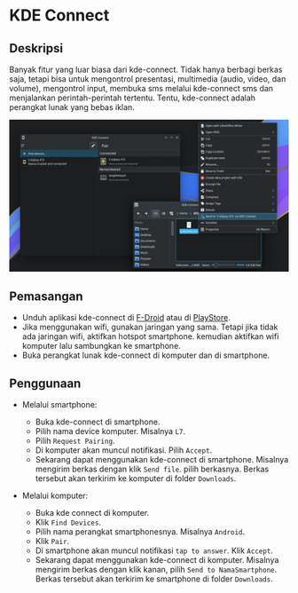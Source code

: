 # KDE Connect

## Deskripsi

Banyak fitur yang luar biasa dari kde-connect. Tidak hanya berbagi berkas saja, tetapi bisa untuk mengontrol presentasi, multimedia (audio, video, dan volume), mengontrol input, membuka sms melalui kde-connect sms dan menjalankan perintah-perintah tertentu. Tentu, kde-connect adalah perangkat lunak yang bebas iklan.

![KDE-Connect LangitKetujuh OS](../../media/image/kde-connect-langitketujuh-id.webp)

## Pemasangan

- Unduh aplikasi kde-connect di <a href="https://f-droid.org/en/packages/org.kde.kdeconnect_tp/" target="_blank">F-Droid</a> atau di <a href="https://play.google.com/store/apps/details?id=org.kde.kdeconnect_tp" target="_blank">PlayStore</a>.
- Jika menggunakan wifi, gunakan jaringan yang sama. Tetapi jika tidak ada jaringan wifi, aktifkan hotspot smartphone. kemudian aktifkan wifi komputer lalu sambungkan ke smartphone.
- Buka perangkat lunak kde-connect di komputer dan di smartphone.

## Penggunaan

- Melalui smartphone:
  - Buka kde-connect di smartphone.
  - Pilih nama device komputer. Misalnya `L7`.
  - Pilih `Request Pairing`.
  - Di komputer akan muncul notifikasi. Pilih `Accept`.
  - Sekarang dapat menggunakan kde-connect di smartphone. Misalnya mengirim berkas dengan klik `Send file`. pilih berkasnya. Berkas tersebut akan terkirim ke komputer di folder `Downloads`.

- Melalui komputer:
  - Buka kde connect di komputer.
  - Klik `Find Devices`.
  - Pilih nama perangkat smartphonesnya. Misalnya `Android`.
  - Klik `Pair`.
  - Di smartphone akan muncul notifikasi `tap to answer`. Klik `Accept`.
  - Sekarang dapat menggunakan kde-connect di komputer. Misalnya mengirim berkas dengan klik kanan, pilih `Send to NamaSmartphone`. Berkas tersebut akan terkirim ke smartphone di folder `Downloads`.
